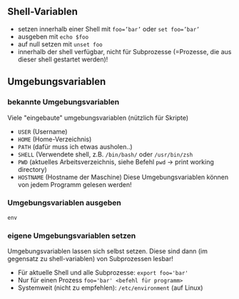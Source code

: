 ## Shell-Variablen
- setzen innerhalb einer Shell mit  `foo=’bar’` oder `set foo=’bar’`
- ausgeben mit `echo $foo`
- auf null setzen mit `unset foo`
- innerhalb der shell verfügbar, nicht für Subprozesse (=Prozesse, die aus dieser shell gestartet werden)!

## Umgebungsvariablen
### bekannte Umgebungsvariablen
Viele "eingebaute" umgebungsvariablen (nützlich für Skripte)
- `USER` (Username)
- `HOME` (Home-Verzeichnis)
- `PATH` (dafür muss ich etwas ausholen..)
- `SHELL` (Verwendete shell, z.B. `/bin/bash/` oder `/usr/bin/zsh`
- `PWD` (aktuelles Arbeitsverzeichnis, siehe Befehl `pwd` -> print working directory)
- `HOSTNAME` (Hostname der Maschine)
Diese Umgebungsvariablen können von jedem Programm gelesen werden!

### Umgebungsvariablen ausgeben
```
env
```

### eigene Umgebungsvariablen setzen
Umgebungsvariablen lassen sich selbst setzen.
Diese sind dann (im gegensatz zu shell-variablen) von Subprozessen lesbar!
- Für aktuelle Shell und alle Subprozesse: `export foo='bar'`
- Nur für einen Prozess `foo='bar' <befehl für programm>`
- Systemweit (nicht zu empfehlen): `/etc/environment` (auf Linux)
